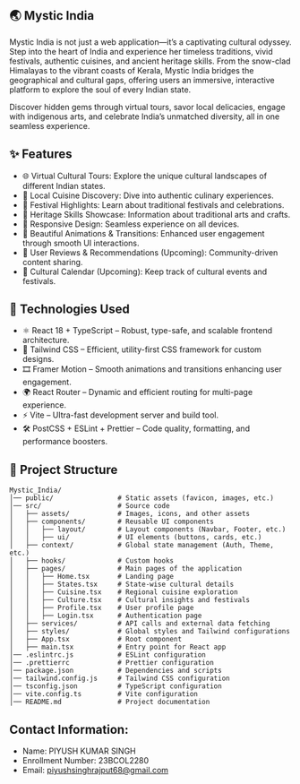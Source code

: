 ## 🌏 **Mystic India**

Mystic India is not just a web application—it’s a captivating cultural odyssey. Step into the heart of India and experience her timeless traditions, vivid festivals, authentic cuisines, and ancient heritage skills. From the snow-clad Himalayas to the vibrant coasts of Kerala, Mystic India bridges the geographical and cultural gaps, offering users an immersive, interactive platform to explore the soul of every Indian state.

Discover hidden gems through virtual tours, savor local delicacies, engage with indigenous arts, and celebrate India’s unmatched diversity, all in one seamless experience.



## ✨ Features

- 🌐 Virtual Cultural Tours: Explore the unique cultural landscapes of different Indian states.
- 🍛 Local Cuisine Discovery: Dive into authentic culinary experiences.
-	🎉 Festival Highlights: Learn about traditional festivals and celebrations.
-	🏺 Heritage Skills Showcase: Information about traditional arts and crafts.
-	📱 Responsive Design: Seamless experience on all devices.
-	🎨 Beautiful Animations & Transitions: Enhanced user engagement through smooth UI interactions.
-	📝 User Reviews & Recommendations (Upcoming): Community-driven content sharing.
-	📅 Cultural Calendar (Upcoming): Keep track of cultural events and festivals.



## 🚀 Technologies Used
- ⚛️ React 18 + TypeScript – Robust, type-safe, and scalable frontend architecture.
- 🎨 Tailwind CSS – Efficient, utility-first CSS framework for custom designs.
- 🎞️ Framer Motion – Smooth animations and transitions enhancing user engagement.
- 🌍 React Router – Dynamic and efficient routing for multi-page experience.
- ⚡ Vite – Ultra-fast development server and build tool.
- 🛠️ PostCSS + ESLint + Prettier – Code quality, formatting, and performance boosters.


## 🎯 Project Structure

```
Mystic_India/  
│── public/                # Static assets (favicon, images, etc.)  
│── src/                   # Source code  
│   ├── assets/            # Images, icons, and other assets  
│   ├── components/        # Reusable UI components  
│   │   ├── layout/        # Layout components (Navbar, Footer, etc.)  
│   │   ├── ui/            # UI elements (buttons, cards, etc.)  
│   ├── context/           # Global state management (Auth, Theme, etc.)  
│   ├── hooks/             # Custom hooks  
│   ├── pages/             # Main pages of the application  
│   │   ├── Home.tsx       # Landing page  
│   │   ├── States.tsx     # State-wise cultural details  
│   │   ├── Cuisine.tsx    # Regional cuisine exploration  
│   │   ├── Culture.tsx    # Cultural insights and festivals  
│   │   ├── Profile.tsx    # User profile page  
│   │   ├── Login.tsx      # Authentication page  
│   ├── services/          # API calls and external data fetching  
│   ├── styles/            # Global styles and Tailwind configurations  
│   ├── App.tsx            # Root component  
│   ├── main.tsx           # Entry point for React app  
│── .eslintrc.js           # ESLint configuration  
│── .prettierrc            # Prettier configuration  
│── package.json           # Dependencies and scripts  
│── tailwind.config.js     # Tailwind CSS configuration  
│── tsconfig.json          # TypeScript configuration  
│── vite.config.ts         # Vite configuration  
│── README.md              # Project documentation

```


## Contact Information:
- Name:  PIYUSH KUMAR SINGH
- Enrollment Number: 23BCOL2280
- Email: piyushsinghrajput68@gmail.com



